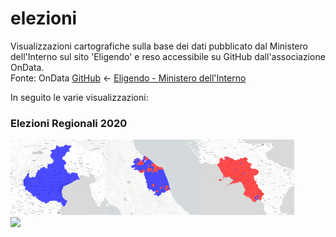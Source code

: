 # elezioni

Visualizzazioni cartografiche sulla base dei dati pubblicato dal Ministero dell'Interno sul sito 'Eligendo' e reso accessibile su GitHub dall'associazione OnData.<br>
 Fonte: OnData <a href="https://elezioni.interno.gov.it/report" target="_blank">GitHub</a> <- <a href="https://elezioni.interno.gov.it/report" target="_blank">Eligendo - Ministero dell'Interno</a>

In seguito le varie visualizzazioni:

### Elezioni Regionali 2020 

<div style="float:left;width:30%"><a href="https://gjrichter.github.io/viz/Elezioni/gallery/Regionali_2020_Veneto" >
<img src="https://raw.githubusercontent.com/gjrichter/viz/master/Elezioni/Regionali/Veneto/2020/img/ixmaps_project_Veneto_2020_candidate_winner.png"  ></a>
</div>
<div style="float:left;width:30%"><a href="https://gjrichter.github.io/viz/Elezioni/gallery/Regionali_2020_Marche" >
<img src="https://raw.githubusercontent.com/gjrichter/viz/master/Elezioni/Regionali/Marche/2020/img/ixmaps_project_Marche_2020_candidate_winner.png"  ></a>
</div>
<div style="float:left;width:30%"><a href="https://gjrichter.github.io/viz/Elezioni/gallery/Regionali_2020_Campania" >
<img src="https://raw.githubusercontent.com/gjrichter/viz/master/Elezioni/Regionali/Campania/2020/img/ixmaps_project_Campania_2020_candidate_winner.png" ></a>
</div>
<div style="float:left;width:30%"><a href="https://gjrichter.github.io/viz/Elezioni/gallery/Regionali_2020_Puglia" >
<img src="https://raw.githubusercontent.com/gjrichter/viz/master/Elezioni/Regionali/Puglia/2020/ixmaps_project_Puglia_2020_candidate_winner.png" ></a>
</div>
